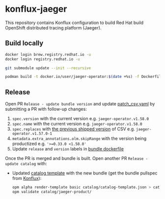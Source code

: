 # konflux-jaeger

This repository contains Konflux configuration to build Red Hat build OpenShift distributed tracing platform (Jaeger).

## Build locally

```bash
docker login brew.registry.redhat.io -u
docker login registry.redhat.io -u

git submodule update --init --recursive

podman build -t docker.io/user/jaeger-operator:$(date +%s) -f Dockerfile.operator 
```

## Release

Open PR `Release - update bundle version` and update [patch_csv.yaml](./bundle-patch/patch_csv.yaml) by submitting a PR with follow-up changes:
1. `spec.version` with the current version e.g. `jaeger-operator.v1.58.0`
1. `spec.name` with the current version e.g. `jaeger-operator.v1.58.0`
1. `spec.replaces` with [the previous shipped version](https://catalog.redhat.com/software/containers/rhosdt/opentelemetry-operator-bundle/615618406feffc5384e84400) of CSV e.g. `jaeger-operator.v1.57.0-1`
1. `metadata.extra_annotations.olm.skipRange` with the version being productized e.g. `'>=0.33.0 <1.58.0'`
1. Update `release` and `version` labels in [bundle dockerfile](./Dockerfile.bundle)

Once the PR is merged and bundle is built. Open another PR `Release - update catalog` with:
* Updated [catalog template](./catalog/catalog-template.json) with the new bundle (get the bundle pullspec from [Konflux](https://console.redhat.com/application-pipeline/workspaces/rhosdt/applications/otel/components/jaeger-bundle)):
   ```bash
   opm alpha render-template basic catalog/catalog-template.json > catalog/jaeger-product/catalog.json && \
   opm validate catalog/jaeger-product/ 
   ```
